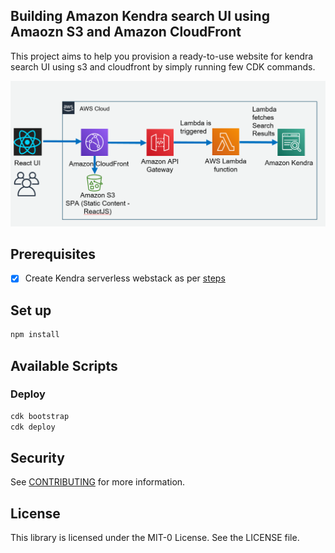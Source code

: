 ## Building Amazon Kendra search UI using Amaozn S3 and Amazon CloudFront
This project aims to help you provision a ready-to-use website for kendra search UI using s3 and cloudfront by simply running few CDK commands.


![](images/arch-overview.png)

## Prerequisites
- [x] Create Kendra serverless webstack as per [steps](https://github.com/aws-samples/amazon-kendra-serverless-webstack)

## Set up

```bash
npm install
```

## Available Scripts

### Deploy
 ```bash
cdk bootstrap
cdk deploy
```

## Security

See [CONTRIBUTING](CONTRIBUTING.md#security-issue-notifications) for more information.

## License

This library is licensed under the MIT-0 License. See the LICENSE file.

